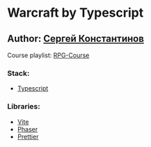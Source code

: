 # Warcraft by Typescript

## Author: [Сергей Константинов](https://www.youtube.com/@konstantinov_it)

Course playlist: [RPG-Course](https://www.youtube.com/playlist?list=PLlZGu0jHfr0X1aym9KOl8VNTf2Kwe2oFy)

### Stack:

- [Typescript](https://www.npmjs.com/package/typescript)

### Libraries:
- [Vite](https://www.npmjs.com/package/vite)
- [Phaser](https://www.npmjs.com/package/phaser)
- [Prettier](https://www.npmjs.com/package/prettier)
